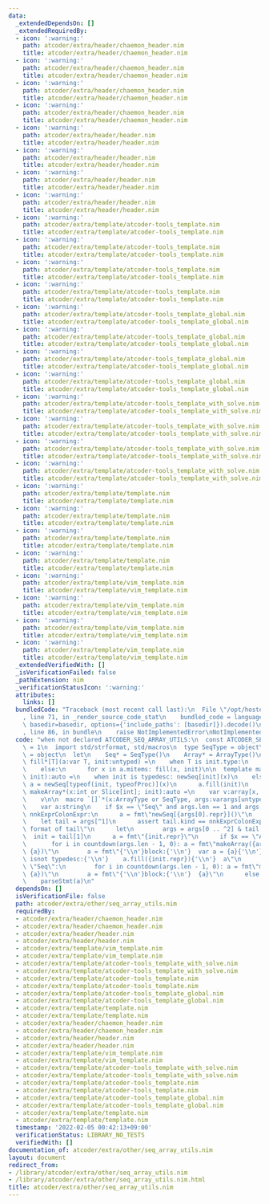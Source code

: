 ```yaml
---
data:
  _extendedDependsOn: []
  _extendedRequiredBy:
  - icon: ':warning:'
    path: atcoder/extra/header/chaemon_header.nim
    title: atcoder/extra/header/chaemon_header.nim
  - icon: ':warning:'
    path: atcoder/extra/header/chaemon_header.nim
    title: atcoder/extra/header/chaemon_header.nim
  - icon: ':warning:'
    path: atcoder/extra/header/chaemon_header.nim
    title: atcoder/extra/header/chaemon_header.nim
  - icon: ':warning:'
    path: atcoder/extra/header/chaemon_header.nim
    title: atcoder/extra/header/chaemon_header.nim
  - icon: ':warning:'
    path: atcoder/extra/header/header.nim
    title: atcoder/extra/header/header.nim
  - icon: ':warning:'
    path: atcoder/extra/header/header.nim
    title: atcoder/extra/header/header.nim
  - icon: ':warning:'
    path: atcoder/extra/header/header.nim
    title: atcoder/extra/header/header.nim
  - icon: ':warning:'
    path: atcoder/extra/header/header.nim
    title: atcoder/extra/header/header.nim
  - icon: ':warning:'
    path: atcoder/extra/template/atcoder-tools_template.nim
    title: atcoder/extra/template/atcoder-tools_template.nim
  - icon: ':warning:'
    path: atcoder/extra/template/atcoder-tools_template.nim
    title: atcoder/extra/template/atcoder-tools_template.nim
  - icon: ':warning:'
    path: atcoder/extra/template/atcoder-tools_template.nim
    title: atcoder/extra/template/atcoder-tools_template.nim
  - icon: ':warning:'
    path: atcoder/extra/template/atcoder-tools_template.nim
    title: atcoder/extra/template/atcoder-tools_template.nim
  - icon: ':warning:'
    path: atcoder/extra/template/atcoder-tools_template_global.nim
    title: atcoder/extra/template/atcoder-tools_template_global.nim
  - icon: ':warning:'
    path: atcoder/extra/template/atcoder-tools_template_global.nim
    title: atcoder/extra/template/atcoder-tools_template_global.nim
  - icon: ':warning:'
    path: atcoder/extra/template/atcoder-tools_template_global.nim
    title: atcoder/extra/template/atcoder-tools_template_global.nim
  - icon: ':warning:'
    path: atcoder/extra/template/atcoder-tools_template_global.nim
    title: atcoder/extra/template/atcoder-tools_template_global.nim
  - icon: ':warning:'
    path: atcoder/extra/template/atcoder-tools_template_with_solve.nim
    title: atcoder/extra/template/atcoder-tools_template_with_solve.nim
  - icon: ':warning:'
    path: atcoder/extra/template/atcoder-tools_template_with_solve.nim
    title: atcoder/extra/template/atcoder-tools_template_with_solve.nim
  - icon: ':warning:'
    path: atcoder/extra/template/atcoder-tools_template_with_solve.nim
    title: atcoder/extra/template/atcoder-tools_template_with_solve.nim
  - icon: ':warning:'
    path: atcoder/extra/template/atcoder-tools_template_with_solve.nim
    title: atcoder/extra/template/atcoder-tools_template_with_solve.nim
  - icon: ':warning:'
    path: atcoder/extra/template/template.nim
    title: atcoder/extra/template/template.nim
  - icon: ':warning:'
    path: atcoder/extra/template/template.nim
    title: atcoder/extra/template/template.nim
  - icon: ':warning:'
    path: atcoder/extra/template/template.nim
    title: atcoder/extra/template/template.nim
  - icon: ':warning:'
    path: atcoder/extra/template/template.nim
    title: atcoder/extra/template/template.nim
  - icon: ':warning:'
    path: atcoder/extra/template/vim_template.nim
    title: atcoder/extra/template/vim_template.nim
  - icon: ':warning:'
    path: atcoder/extra/template/vim_template.nim
    title: atcoder/extra/template/vim_template.nim
  - icon: ':warning:'
    path: atcoder/extra/template/vim_template.nim
    title: atcoder/extra/template/vim_template.nim
  - icon: ':warning:'
    path: atcoder/extra/template/vim_template.nim
    title: atcoder/extra/template/vim_template.nim
  _extendedVerifiedWith: []
  _isVerificationFailed: false
  _pathExtension: nim
  _verificationStatusIcon: ':warning:'
  attributes:
    links: []
  bundledCode: "Traceback (most recent call last):\n  File \"/opt/hostedtoolcache/Python/3.10.5/x64/lib/python3.10/site-packages/onlinejudge_verify/documentation/build.py\"\
    , line 71, in _render_source_code_stat\n    bundled_code = language.bundle(stat.path,\
    \ basedir=basedir, options={'include_paths': [basedir]}).decode()\n  File \"/opt/hostedtoolcache/Python/3.10.5/x64/lib/python3.10/site-packages/onlinejudge_verify/languages/nim.py\"\
    , line 86, in bundle\n    raise NotImplementedError\nNotImplementedError\n"
  code: "when not declared ATCODER_SEQ_ARRAY_UTILS:\n  const ATCODER_SEQ_ARRAY_UTILS*\
    \ = 1\n  import std/strformat, std/macros\n  type SeqType = object\n  type ArrayType\
    \ = object\n  let\n    Seq* = SeqType()\n    Array* = ArrayType()\n\n  template\
    \ fill*[T](a:var T, init:untyped) =\n    when T is init.type:\n      a = init\n\
    \    else:\n      for x in a.mitems: fill(x, init)\n\n  template makeSeq*(x:int;\
    \ init):auto =\n    when init is typedesc: newSeq[init](x)\n    else:\n      var\
    \ a = newSeq[typeof(init, typeofProc)](x)\n      a.fill(init)\n      a\n\n  template\
    \ makeArray*(x:int or Slice[int]; init):auto =\n    var v:array[x, init.type]\n\
    \    v\n\n  macro `[]`*(x:ArrayType or SeqType, args:varargs[untyped]):auto =\n\
    \    var a:string\n    if $x == \"Seq\" and args.len == 1 and args[0].kind !=\
    \ nnkExprColonExpr:\n      a = fmt\"newSeq[{args[0].repr}]()\"\n    else:\n  \
    \    let tail = args[^1]\n      assert tail.kind == nnkExprColonExpr, \"Wrong\
    \ format of tail\"\n      let\n        args = args[0 .. ^2] & tail[0]\n      \
    \  init = tail[1]\n      a = fmt\"{init.repr}\"\n      if $x == \"Array\":\n \
    \       for i in countdown(args.len - 1, 0): a = fmt\"makeArray({args[i].repr},\
    \ {a})\"\n        a = fmt\"{'\\n'}block:{'\\n'}  var a = {a}{'\\n'}  when {init.repr}\
    \ isnot typedesc:{'\\n'}    a.fill({init.repr}){'\\n'}  a\"\n      elif $x ==\
    \ \"Seq\":\n        for i in countdown(args.len - 1, 0): a = fmt\"makeSeq({args[i].repr},\
    \ {a})\"\n        a = fmt\"{'\\n'}block:{'\\n'}  {a}\"\n      else:\n        assert(false)\n\
    \    parseStmt(a)\n"
  dependsOn: []
  isVerificationFile: false
  path: atcoder/extra/other/seq_array_utils.nim
  requiredBy:
  - atcoder/extra/header/chaemon_header.nim
  - atcoder/extra/header/chaemon_header.nim
  - atcoder/extra/header/header.nim
  - atcoder/extra/header/header.nim
  - atcoder/extra/template/vim_template.nim
  - atcoder/extra/template/vim_template.nim
  - atcoder/extra/template/atcoder-tools_template_with_solve.nim
  - atcoder/extra/template/atcoder-tools_template_with_solve.nim
  - atcoder/extra/template/atcoder-tools_template.nim
  - atcoder/extra/template/atcoder-tools_template.nim
  - atcoder/extra/template/atcoder-tools_template_global.nim
  - atcoder/extra/template/atcoder-tools_template_global.nim
  - atcoder/extra/template/template.nim
  - atcoder/extra/template/template.nim
  - atcoder/extra/header/chaemon_header.nim
  - atcoder/extra/header/chaemon_header.nim
  - atcoder/extra/header/header.nim
  - atcoder/extra/header/header.nim
  - atcoder/extra/template/vim_template.nim
  - atcoder/extra/template/vim_template.nim
  - atcoder/extra/template/atcoder-tools_template_with_solve.nim
  - atcoder/extra/template/atcoder-tools_template_with_solve.nim
  - atcoder/extra/template/atcoder-tools_template.nim
  - atcoder/extra/template/atcoder-tools_template.nim
  - atcoder/extra/template/atcoder-tools_template_global.nim
  - atcoder/extra/template/atcoder-tools_template_global.nim
  - atcoder/extra/template/template.nim
  - atcoder/extra/template/template.nim
  timestamp: '2022-02-05 00:42:13+09:00'
  verificationStatus: LIBRARY_NO_TESTS
  verifiedWith: []
documentation_of: atcoder/extra/other/seq_array_utils.nim
layout: document
redirect_from:
- /library/atcoder/extra/other/seq_array_utils.nim
- /library/atcoder/extra/other/seq_array_utils.nim.html
title: atcoder/extra/other/seq_array_utils.nim
---
```


